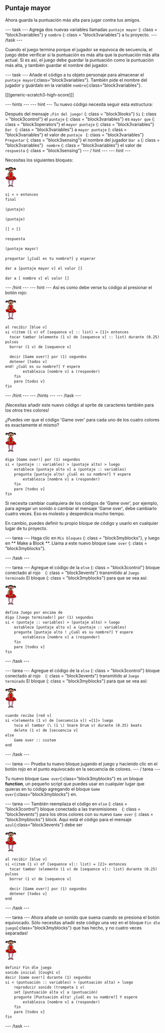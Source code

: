 ## Puntaje mayor

Ahora guarda la puntuación más alta para jugar contra tus amigos.

\--- task \--- Agrega dos nuevas variables llamadas ` puntaje mayor ` {: class = "block3variables"} y ` nombre ` {: class = "block3variables"} a tu proyecto. \--- /task \---

Cuando el juego termina porque el jugador se equivoca de secuencia, el juego debe verificar si la puntuación es más alta que la puntuación más alta actual. Si es así, el juego debe guardar la puntuación como la puntuación más alta, y también guardar el nombre del jugador.

\--- task \--- Añade el código a tu objeto personaje para almacenar el `puntaje mayor`{:class="block3variables"}. También pide el nombre del jugador y guárdalo en la variable `nombre`{:class="block3variables"}.

[[[generic-scratch3-high-score]]]

\--- hints \--- \--- hint \--- Tu nuevo código necesita seguir esta estructura:

Después del mensaje ` ¡Fin del juego! ` {: class = "block3looks"} ` Si ` {: class = "block3control"} el ` puntaje ` {: class = "block3variables"} es ` mayor que ` {: class = "block3operators"} el ` mayor puntaje ` {: class = "block3variables"} `Dar ` {: class = "block3variables"} a ` mayor puntaje ` {: class = "block3variables"} el valor de `puntaje ` {: class = "block3variables"} ` Preguntar ` {: class = "block3sensing"} el nombre del jugador ` Dar a ` {: class = "block3variables"} ` nombre` {: class = "block3variables"} el valor de ` respuesta ` {: class = "block3sensing"} \--- / hint \--- \--- hint \---

Necesitas los siguientes bloques:

![bailarina](images/ballerina.png)

```blocks3
si < > entonces
final

(puntaje)

(puntaje)

[] > []

respuesta

(puntaje mayor)

preguntar [¿Cuál es tu nombre?] y esperar

dar a [puntaje mayor v] el valor [] 

dar a [ nombre v] el valor [] 
```

\--- /hint \--- \--- hint \--- Así es como debe verse tu código al presionar el botón rojo:

![bailarina](images/ballerina.png)

```blocks3
al recibir [blue v]
si <(item (1 v) of [sequence v] :: list) = [1]> entonces 
  tocar tambor (elemento (1 v) de [sequence v] :: list) durante (0.25) pulsos
  borrar (1 v) de [sequence v]

  decir [Game over!] por (1) segundos
  detener [todos v]
end! ¿Cuál es su nombre?] Y espere
        establezca [nombre v] a (responder)
    fin
    pare [todos v]
fin
```

\--- /hint \--- \--- /hints \--- \--- /task \---

¡Necesitas añadir este nuevo código al sprite de caracteres también para los otros tres colores!

¿Puedes ver que el código 'Game over' para cada uno de los cuatro colores es exactamente el mismo?

![bailarina](images/ballerina.png)

```blocks3
diga [Game over!] por (1) segundos
si < (puntaje :: variables) > (puntaje alto) > luego
    establece [puntaje alto v] a (puntaje :: variables)
    pregunta [puntaje alto! ¿Cuál es su nombre?] Y espere
        establezca [nombre v] a (responder)
    fin
    pare [todos v]
fin
```

Si necesita cambiar cualquiera de los códigos de 'Game over', por ejemplo, para agregar un sonido o cambiar el mensaje 'Game over', debe cambiarlo cuatro veces. Eso es molesto y desperdicia mucho tiempo.

En cambio, puedes definir tu propio bloque de código y usarlo en cualquier lugar de tu proyecto.

\--- tarea \--- Haga clic en ` Mis bloques ` {: class = "block3myblocks"}, y luego en ** Make a Block **. Llama a este nuevo bloque ` Game over ` {: class = "block3myblocks"}.

\--- /task \---

\--- tarea \--- Agregue el código de la ` else ` {: class = "block3control"} bloque conectado al rojo ` ` {: class = "block3events"} transmitido al ` Juego terminado ` El bloque {: class = "block3myblocks"} para que se vea así:

![bailarina](images/ballerina.png)

```blocks3
defina Juego por encima de
diga [Juego terminado!] por (1) segundos
si < (puntaje :: variables) > (puntaje alto) > luego
    establece [puntaje alto v] a (puntaje :: variables)
    pregunte [puntaje alto ! ¿Cuál es su nombre?] Y espere
        establezca [nombre v] a (responder)
    fin
    pare [todos v]
fin
```

\--- /task \---

\--- tarea \--- Agregue el código de la ` else ` {: class = "block3control"} bloque conectado al rojo ` ` {: class = "block3events"} transmitido al ` Juego terminado ` El bloque {: class = "block3myblocks"} para que se vea así:

![bailarina](images/ballerina.png)

```blocks3
cuando recibo [red v]
si <(elemento (1 v) de [secuencia v]) =[1]> luego
    toca el tambor (\ (1 \) Snare Drum v) durante (0.25) beats
    delete (1 v) de [secuencia v]
else
    Game over :: custom
end
```

\--- /task \---

\--- tarea \--- Prueba tu nuevo bloque jugando el juego y haciendo clic en el botón rojo en el punto equivocado en la secuencia de colores. \--- / tarea \---

Tu nuevo bloque `Game over`{:class="block3myblocks"} es un bloque **function**, un pequeño script que puedes usar en cualquier lugar que quieras en tu código agregando el bloque `Game over`{:class="block3myblocks"} en.

\--- tarea \--- También reemplaza el código en ` else ` {: class = "block3control"} bloque conectado a las transmisiones ` ` {: class = "block3events"} para los otros colores con su nuevo ` Game over ` {: class = "block3myblocks"} block. Aquí está el código para el mensaje `azul`{:class="block3events"} debe ser

![bailarina](images/ballerina.png)

```blocks3
al recibir [blue v]
si <(item (1 v) of [sequence v]:: list) = [2]> entonces 
  tocar tambor (elemento (1 v) de [sequence v]:: list) durante (0.25) pulsos
  borrar (1 v) de [sequence v]

  decir [Game over!] por (1) segundos
  detener [todos v]
end
```

\--- /task \---

\--- tarea \--- Ahora añade un sonido que suena cuando se presiona el botón equivocado. Sólo necesitas añadir este código una vez en el bloque `Fin dle juego`{:class="block3myblocks"} que has hecho, y no cuatro veces separadas!

![bailarina](images/ballerina.png)

```blocks3
definir Fin dle juego
sonido inicial [Cough1 v]
decir [Game over!] durante (1) segundos
si < (puntuación :: variables) > (puntuación alta) > luego
    reproducir sonido (trompeta 1 v)
    set [puntuación alta v] a (puntuación)
    pregunte [Puntuación alta! ¿Cuál es su nombre?] Y espere
        establezca [nombre v] a (responder)
    fin
    pare [todos v]
fin
```

\--- /task \---